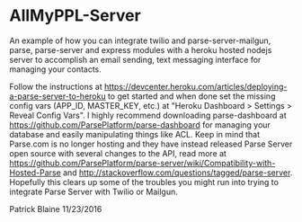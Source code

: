 # AllMyPPL-Server
An example of how you can integrate twilio and parse-server-mailgun, parse, parse-server and express modules with a heroku hosted nodejs server to accomplish an email sending, text messaging interface for managing your contacts.

Follow the instructions at https://devcenter.heroku.com/articles/deploying-a-parse-server-to-heroku to get started and when done set the missing config vars (APP_ID, MASTER_KEY, etc.) at "Heroku Dashboard > Settings > Reveal Config Vars".  I highly recommend downloading parse-dashboard at https://github.com/ParsePlatform/parse-dashboard for managing your database and easily manipulating things like ACL.  Keep in mind that Parse.com is no longer hosting and they have instead released Parse Server open source with several changes to the API, read more at https://github.com/ParsePlatform/parse-server/wiki/Compatibility-with-Hosted-Parse and http://stackoverflow.com/questions/tagged/parse-server.  Hopefully this clears up some of the troubles you might run into trying to integrate Parse Server with Twilio or Mailgun.

Patrick Blaine
11/23/2016
